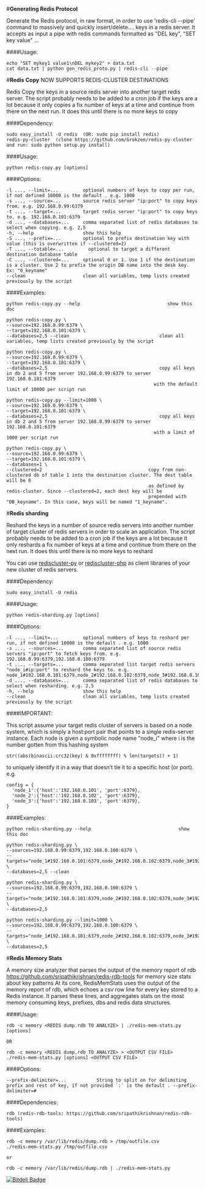 #**Generating Redis Protocol**

Generate the Redis protocol, in raw format, in order to use 'redis-cli --pipe' command to massively and quickly insert/delete.... keys in a redis server.
It accepts as input a pipe with redis commands formatted as "DEL key", "SET key value" ...

####Usage:

    echo "SET mykey1 value1\nDEL mykey2" > data.txt
    cat data.txt | python gen_redis_proto.py | redis-cli --pipe


#**Redis Copy**
NOW SUPPORTS REDIS-CLUSTER DESTINATIONS

Redis Copy the keys in a source redis server into another target redis server.
The script probably needs to be added to a cron job if the keys are a lot because it only copies a fix number of keys at a time
and continue from there on the next run. It does this until there is no more keys to copy

####Dependency:

    sudo easy_install -U redis  (OR: sudo pip install redis)
    redis-py-cluster  (clone https://github.com/Grokzen/redis-py-cluster and run: sudo python setup.py install)

####Usage:

    python redis-copy.py [options]

####Options:

    -l ..., --limit=...         optional numbers of keys to copy per run, if not defined 10000 is the default . e.g. 1000
    -s ..., --source=...        source redis server "ip:port" to copy keys from. e.g. 192.168.0.99:6379
    -t ..., --target=...        target redis server "ip:port" to copy keys to. e.g. 192.168.0.101:6379
    -d ..., --databases=...     comma separated list of redis databases to select when copying. e.g. 2,5
    -h, --help                  show this help
    -S ..., --prefix=...        optional to prefix destination key with value (this is overwritten if --clustered=2)
    -T ..., --totable=...         optional to target a different destination database table
    -C ..., --clustered=...     optional 0 or 1. Use 1 if the destination is a cluster. Use 2 to prefix the origin DB name into the desk key. Ex: "0_keyname"
    --clean                     clean all variables, temp lists created previously by the script


####Examples:

    python redis-copy.py --help                                show this doc

    python redis-copy.py \
    --source=192.168.0.99:6379 \
    --target=192.168.0.101:6379 \
    --databases=2,5 --clean                                 clean all variables, temp lists created previously by the script

    python redis-copy.py \
    --source=192.168.0.99:6379 \
    --target=192.168.0.101:6379 \
    --databases=2,5                                         copy all keys in db 2 and 5 from server 192.168.0.99:6379 to server 192.168.0.101:6379
                                                          with the default limit of 10000 per script run

    python redis-copy.py --limit=1000 \
    --source=192.168.0.99:6379 \
    --target=192.168.0.101:6379 \
    --databases=2,5                                         copy all keys in db 2 and 5 from server 192.168.0.99:6379 to server 192.168.0.101:6379
                                                          with a limit of 1000 per script run

    python redis-copy.py \
    --source=192.168.0.99:6379 \
    --target=192.168.0.101:6379 \
    --databases=1 \
    --clustered=2                                       copy from non-clustered db of table 1 into the destination cluster. The dest table will be 0 
                                                        as defined by redis-cluster. Since --clustered=2, each dest key will be 
                                                        prepended with "DB_keyname". In this case, keys will be named "1_keyname".




#**Redis sharding**

Reshard the keys in a number of source redis servers into another number of target cluster of redis servers
in order to scale an application.
The script probably needs to be added to a cron job if the keys are a lot because it only reshards a fix number of keys at a time
and continue from there on the next run. It does this until there is no more keys to reshard

You can use [rediscluster-py](https://github.com/salimane/rediscluster-py) or [rediscluster-php](https://github.com/salimane/rediscluster-php) as
client libraries of your new cluster of redis servers.

####Dependency:

    sudo easy_install -U redis

####Usage:

    python redis-sharding.py [options]

####Options:

    -l ..., --limit=...         optional numbers of keys to reshard per run, if not defined 10000 is the default . e.g. 1000
    -s ..., --sources=...       comma separated list of source redis servers "ip:port" to fetch keys from. e.g. 192.168.0.99:6379,192.168.0.100:6379
    -t ..., --targets=...       comma separated list target redis servers "node_i#ip:port" to reshard the keys to. e.g. node_1#192.168.0.101:6379,node_2#192.168.0.102:6379,node_3#192.168.0.103:6379
    -d ..., --databases=...     comma separated list of redis databases to select when resharding. e.g. 2,5
    -h, --help                  show this help
    --clean                     clean all variables, temp lists created previously by the script


####IMPORTANT:

This script assume your target redis cluster of servers is based on a  node system,
which is simply a host:port pair that points to a single redis-server instance.
Each node is given a symbolic node name "node_i" where i is the number gotten from this hashing system

    str((abs(binascii.crc32(key) & 0xffffffff) % len(targets)) + 1)
to uniquely identify it in a way that doesn’t tie it to a specific host (or port).
e.g.

    config = {
      'node_1':{'host':'192.168.0.101', 'port':6379},
      'node_2':{'host':'192.168.0.102', 'port':6379},
      'node_3':{'host':'192.168.0.103', 'port':6379},
    }



####Examples:

    python redis-sharding.py --help                                show this doc

    python redis-sharding.py \
    --sources=192.168.0.99:6379,192.168.0.100:6379 \
    --targets="node_1#192.168.0.101:6379,node_2#192.168.0.102:6379,node_3#192.168.0.103:6379" \
    --databases=2,5 --clean

    python redis-sharding.py \
    --sources=192.168.0.99:6379,192.168.0.100:6379 \
    --targets="node_1#192.168.0.101:6379,node_2#192.168.0.102:6379,node_3#192.168.0.103:6379" \
    --databases=2,5

    python redis-sharding.py --limit=1000 \
    --sources=192.168.0.99:6379,192.168.0.100:6379 \
    --targets="node_1#192.168.0.101:6379,node_2#192.168.0.102:6379,node_3#192.168.0.103:6379" \
    --databases=2,5



#**Redis Memory Stats**

A memory size analyzer that parses the output of the memory report of rdb <https://github.com/sripathikrishnan/redis-rdb-tools>
 for memory size stats about key patterns
At its core, RedisMemStats uses the output of the memory report of rdb, which echoes a csv row line for every key
stored to a Redis instance.
It parses these lines, and aggregates stats on the most memory consuming keys, prefixes, dbs and redis data structures.

####Usage:

    rdb -c memory <REDIS dump.rdb TO ANALYZE> | ./redis-mem-stats.py [options]

    OR

    rdb -c memory <REDIS dump.rdb TO ANALYZE> > <OUTPUT CSV FILE>
    ./redis-mem-stats.py [options] <OUTPUT CSV FILE>

####Options:

    --prefix-delimiter=...           String to split on for delimiting prefix and rest of key, if not provided `:` is the default . --prefix-delimiter=#


####Dependencies:

	rdb (redis-rdb-tools: https://github.com/sripathikrishnan/redis-rdb-tools)

####Examples:

    rdb -c memory /var/lib/redis/dump.rdb > /tmp/outfile.csv
	./redis-mem-stats.py /tmp/outfile.csv

	or

	rdb -c memory /var/lib/redis/dump.rdb | ./redis-mem-stats.py


[![Bitdeli Badge](https://d2weczhvl823v0.cloudfront.net/salimane/redis-tools/trend.png)](https://bitdeli.com/free "Bitdeli Badge")

